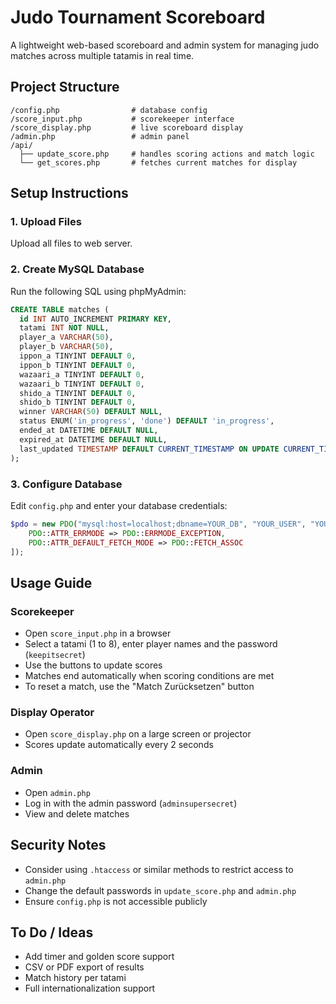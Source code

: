 # Judo Tournament Scoreboard

A lightweight web-based scoreboard and admin system for managing judo matches across multiple tatamis in real time.

## Project Structure

```
/config.php                # database config
/score_input.php           # scorekeeper interface
/score_display.php         # live scoreboard display
/admin.php                 # admin panel
/api/
  ├── update_score.php     # handles scoring actions and match logic
  └── get_scores.php       # fetches current matches for display
```

## Setup Instructions

### 1. Upload Files

Upload all files to web server.

### 2. Create MySQL Database

Run the following SQL using phpMyAdmin:

```sql
CREATE TABLE matches (
  id INT AUTO_INCREMENT PRIMARY KEY,
  tatami INT NOT NULL,
  player_a VARCHAR(50),
  player_b VARCHAR(50),
  ippon_a TINYINT DEFAULT 0,
  ippon_b TINYINT DEFAULT 0,
  wazaari_a TINYINT DEFAULT 0,
  wazaari_b TINYINT DEFAULT 0,
  shido_a TINYINT DEFAULT 0,
  shido_b TINYINT DEFAULT 0,
  winner VARCHAR(50) DEFAULT NULL,
  status ENUM('in_progress', 'done') DEFAULT 'in_progress',
  ended_at DATETIME DEFAULT NULL,
  expired_at DATETIME DEFAULT NULL,
  last_updated TIMESTAMP DEFAULT CURRENT_TIMESTAMP ON UPDATE CURRENT_TIMESTAMP
);
```

### 3. Configure Database

Edit `config.php` and enter your database credentials:

```php
$pdo = new PDO("mysql:host=localhost;dbname=YOUR_DB", "YOUR_USER", "YOUR_PASS", [
    PDO::ATTR_ERRMODE => PDO::ERRMODE_EXCEPTION,
    PDO::ATTR_DEFAULT_FETCH_MODE => PDO::FETCH_ASSOC
]);
```

## Usage Guide

### Scorekeeper

* Open `score_input.php` in a browser
* Select a tatami (1 to 8), enter player names and the password (`keepitsecret`)
* Use the buttons to update scores
* Matches end automatically when scoring conditions are met
* To reset a match, use the "Match Zurücksetzen" button

### Display Operator

* Open `score_display.php` on a large screen or projector
* Scores update automatically every 2 seconds

### Admin

* Open `admin.php`
* Log in with the admin password (`adminsupersecret`)
* View and delete matches

## Security Notes

* Consider using `.htaccess` or similar methods to restrict access to `admin.php`
* Change the default passwords in `update_score.php` and `admin.php`
* Ensure `config.php` is not accessible publicly

## To Do / Ideas

* Add timer and golden score support
* CSV or PDF export of results
* Match history per tatami
* Full internationalization support
